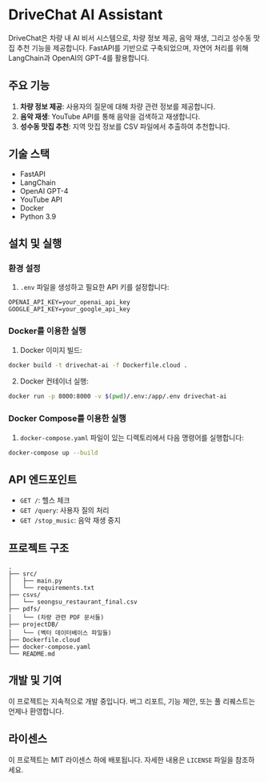 # DriveChat AI Assistant

DriveChat은 차량 내 AI 비서 시스템으로, 차량 정보 제공, 음악 재생, 그리고 성수동 맛집 추천 기능을 제공합니다. FastAPI를 기반으로 구축되었으며, 자연어 처리를 위해 LangChain과 OpenAI의 GPT-4를 활용합니다.

## 주요 기능

1. **차량 정보 제공**: 사용자의 질문에 대해 차량 관련 정보를 제공합니다.
2. **음악 재생**: YouTube API를 통해 음악을 검색하고 재생합니다.
3. **성수동 맛집 추천**: 지역 맛집 정보를 CSV 파일에서 추출하여 추천합니다.

## 기술 스택

- FastAPI
- LangChain
- OpenAI GPT-4
- YouTube API
- Docker
- Python 3.9

## 설치 및 실행

### 환경 설정

1. `.env` 파일을 생성하고 필요한 API 키를 설정합니다:

```
OPENAI_API_KEY=your_openai_api_key
GOOGLE_API_KEY=your_google_api_key
```

### Docker를 이용한 실행

1. Docker 이미지 빌드:

```bash
docker build -t drivechat-ai -f Dockerfile.cloud .
```

2. Docker 컨테이너 실행:

```bash
docker run -p 8000:8000 -v $(pwd)/.env:/app/.env drivechat-ai
```

### Docker Compose를 이용한 실행

1. `docker-compose.yaml` 파일이 있는 디렉토리에서 다음 명령어를 실행합니다:

```bash
docker-compose up --build
```

## API 엔드포인트

- `GET /`: 헬스 체크
- `GET /query`: 사용자 질의 처리
- `GET /stop_music`: 음악 재생 중지

## 프로젝트 구조

```
.
├── src/
│   ├── main.py
│   └── requirements.txt
├── csvs/
│   └── seongsu_restaurant_final.csv
├── pdfs/
│   └── (차량 관련 PDF 문서들)
├── projectDB/
│   └── (벡터 데이터베이스 파일들)
├── Dockerfile.cloud
├── docker-compose.yaml
└── README.md
```

## 개발 및 기여

이 프로젝트는 지속적으로 개발 중입니다. 버그 리포트, 기능 제안, 또는 풀 리퀘스트는 언제나 환영합니다.

## 라이센스

이 프로젝트는 MIT 라이센스 하에 배포됩니다. 자세한 내용은 `LICENSE` 파일을 참조하세요.
